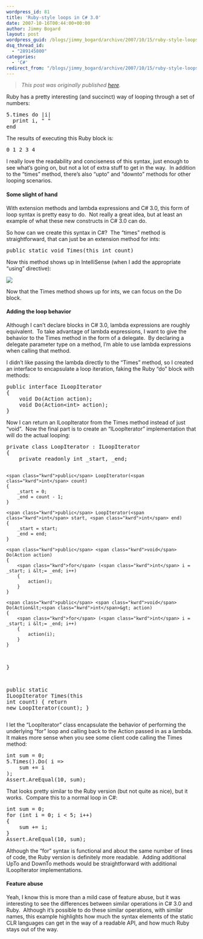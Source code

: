 ```yaml
---
wordpress_id: 81
title: 'Ruby-style loops in C# 3.0'
date: 2007-10-16T00:44:00+00:00
author: Jimmy Bogard
layout: post
wordpress_guid: /blogs/jimmy_bogard/archive/2007/10/15/ruby-style-loops-in-c-3-0.aspx
dsq_thread_id:
  - "289145800"
categories:
  - 'C#'
redirect_from: "/blogs/jimmy_bogard/archive/2007/10/15/ruby-style-loops-in-c-3-0.aspx/"
---
```

> _This post was originally published [here](http://grabbagoft.blogspot.com/2007/10/ruby-style-loops-in-c-30.html)._

Ruby has a pretty interesting (and succinct) way of looping through a set of numbers:

<pre>5.times do |i|
  print i, " "
end</pre>

The results of executing this Ruby block is:

<pre>0 1 2 3 4</pre>

I really love the readability and conciseness of this syntax, just enough to see what&#8217;s going on, but not a lot of extra stuff to get in the way.&nbsp; In addition to the &#8220;times&#8221; method, there&#8217;s also &#8220;upto&#8221; and &#8220;downto&#8221;&nbsp;methods for other looping scenarios.

#### Some slight of hand

With extension methods and lambda expressions and C# 3.0, this form of loop syntax is pretty easy to do.&nbsp; Not really a great idea, but at least an example of what these new constructs in C# 3.0 can do.

So how can we create this syntax in C#?&nbsp; The &#8220;times&#8221; method is straightforward, that can just be an extension method for ints:

<div class="CodeFormatContainer">
  <pre><span class="kwrd">public</span> <span class="kwrd">static</span> <span class="kwrd">void</span> Times(<span class="kwrd">this</span> <span class="kwrd">int</span> count)</pre>
</div>

Now this method shows up in IntelliSense (when I add the appropriate &#8220;using&#8221; directive):

![](http://s3.amazonaws.com/grabbagoftimg/Ruby_Loops.PNG)

Now that the Times method shows up for&nbsp;ints, we can focus on the Do block.

#### Adding the loop behavior

Although I can&#8217;t declare blocks in C# 3.0, lambda expressions are roughly equivalent.&nbsp; To take advantage of&nbsp;lambda expressions, I want to&nbsp;give the behavior to the Times method in the form of a delegate.&nbsp; By declaring a delegate parameter type on a method, I&#8217;m able to&nbsp;use lambda expressions when calling that method.

I didn&#8217;t like passing the lambda directly to the &#8220;Times&#8221;&nbsp;method, so I created an interface to encapsulate a loop iteration, faking the Ruby &#8220;do&#8221; block with methods:

<div class="CodeFormatContainer">
  <pre><span class="kwrd">public</span> <span class="kwrd">interface</span> ILoopIterator
{
    <span class="kwrd">void</span> Do(Action action);
    <span class="kwrd">void</span> Do(Action&lt;<span class="kwrd">int</span>&gt; action);
}
</pre>
</div>

Now I can return an ILoopIterator from the Times method instead of just &#8220;void&#8221;.&nbsp; Now the final part is to create an &#8220;ILoopIterator&#8221; implementation that will do the actual looping:

<div class="CodeFormatContainer">
  <pre><span class="kwrd">private</span> <span class="kwrd">class</span> LoopIterator : ILoopIterator
{
    <span class="kwrd">private</span> <span class="kwrd">readonly</span> <span class="kwrd">int</span> _start, _end;

    <span class="kwrd">public</span> LoopIterator(<span class="kwrd">int</span> count)
    {
        _start = 0;
        _end = count - 1;
    }

    <span class="kwrd">public</span> LoopIterator(<span class="kwrd">int</span> start, <span class="kwrd">int</span> end)
    {
        _start = start;
        _end = end;
    }  

    <span class="kwrd">public</span> <span class="kwrd">void</span> Do(Action action)
    {
        <span class="kwrd">for</span> (<span class="kwrd">int</span> i = _start; i &lt;= _end; i++)
        {
            action();
        }
    }

    <span class="kwrd">public</span> <span class="kwrd">void</span> Do(Action&lt;<span class="kwrd">int</span>&gt; action)
    {
        <span class="kwrd">for</span> (<span class="kwrd">int</span> i = _start; i &lt;= _end; i++)
        {
            action(i);
        }
    }
}

<span class="kwrd">public</span> <span class="kwrd">static</span> ILoopIterator Times(<span class="kwrd">this</span> <span class="kwrd">int</span> count)
{
    <span class="kwrd">return</span> <span class="kwrd">new</span> LoopIterator(count);
}
</pre>
</div>

I&nbsp;let the &#8220;LoopIterator&#8221; class encapsulate the behavior of performing&nbsp;the underlying &#8220;for&#8221; loop and calling back to the&nbsp;Action passed in as a lambda.&nbsp; It makes more sense when you see some client code calling the Times method:

<div class="CodeFormatContainer">
  <pre><span class="kwrd">int</span> sum = 0;
5.Times().Do( i =&gt; 
    sum += i
);
Assert.AreEqual(10, sum);
</pre>
</div>

That looks pretty similar to the Ruby version (but not quite as nice), but it works.&nbsp; Compare this to a normal loop in C#:

<div class="CodeFormatContainer">
  <pre><span class="kwrd">int</span> sum = 0;
<span class="kwrd">for</span> (<span class="kwrd">int</span> i = 0; i &lt; 5; i++)
{
    sum += i;
}
Assert.AreEqual(10, sum);
</pre>
</div>

Although the &#8220;for&#8221; syntax is functional and about the same number of lines of code, the Ruby version is definitely more readable.&nbsp; Adding additional UpTo and DownTo methods would be straightforward with additional ILoopIterator implementations.

#### Feature abuse

Yeah, I know this is more than a mild case&nbsp;of feature abuse, but it was interesting to see the differences between similar operations in C# 3.0 and Ruby.&nbsp; Although it&#8217;s possible to do these similar operations, with&nbsp;similar names, this example highlights how much the syntax elements of the static CLR languages can get in the way&nbsp;of a readable&nbsp;API, and how much Ruby stays out of the way.